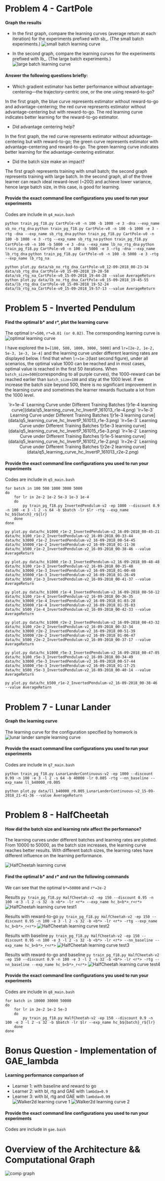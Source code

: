 # Problem 4 - CartPole
#### Graph the results
- In the first graph, compare the learning curves (average return at each iteration) for the experiments prefixed with sb_. (The small batch experiments.)
![small batch learning curve](data/q4_learning_curve_sb_CartPole_152009.png)

- In the second graph, compare the learning curves for the experiments prefixed with lb_. (The large batch experiments.)
![large batch learning curve](data/q4_learning_curve_lb_CartPole_152012.png)

#### Answer the following questions briefly:
- Which gradient estimator has better performance without advantage-centering—the trajectory-centric one, or the one using reward-to-go?

In the first graph, the blue curve represents estimator without reward-to-go and advantage-centering; the red curve represents estimator without advantage-centering but with reward-to-go. The red learning curve indicates better learning for the reward-to-go estimator. 

- Did advantage centering help?

In the first graph, the red curve represents estimator without advantage-centering but with reward-to-go; the green curve represents estimator with advantage-centering and reward-to-go. The green learning curve indicates better learning for the advantage-centering estimator.

- Did the batch size make an impact?

The first graph represents training with small batch; the second graph represents training with large batch. In the second graph, all of the three learner can reach ideal reward-level (~200) and achieve lower variance, hence large batch size, in this case, is good for learning. 

#### Provide the exact command line configurations you used to run your experiments
Codes are include in `q4_main.bash`

`python train_pg_f18.py CartPole-v0 -n 100 -b 1000 -e 3 -dna --exp_name sb_no_rtg_dna`
`python train_pg_f18.py CartPole-v0 -n 100 -b 1000 -e 3 -rtg -dna --exp_name sb_rtg_dna`
`python train_pg_f18.py CartPole-v0 -n 100 -b 1000 -e 3 -rtg --exp_name sb_rtg_na`
`python train_pg_f18.py CartPole-v0 -n 100 -b 5000 -e 3 -dna --exp_name lb_no_rtg_dna`
`python train_pg_f18.py CartPole-v0 -n 100 -b 5000 -e 3 -rtg -dna --exp_name lb_rtg_dna`
`python train_pg_f18.py CartPole-v0 -n 100 -b 5000 -e 3 -rtg --exp_name lb_rtg_na`

`python plot.py data/sb_no_rtg_dna_CartPole-v0_12-09-2018_00-23-34 data/sb_rtg_dna_CartPole-v0_15-09-2018_19-28-58 data/sb_rtg_na_CartPole-v0_15-09-2018_19-44-28 --value AverageReturn`
`python plot.py data/lb_no_rtg_dna_CartPole-v0_15-09-2018_19-45-55 data/lb_rtg_dna_CartPole-v0_15-09-2018_19-52-24 data/lb_rtg_na_CartPole-v0_15-09-2018_19-57-13 --value AverageReturn`


# Problem 5 - Inverted Pendulum
#### Find the optimal b* and r*, plot the learning curve

The optimal `b*=500`, `r*=0.01 (or 0.02)`. The corresponding learning curve is
![optimal learning curve](data/q5_learning_curve_hc_InvertP_161041_optimal.png)

I have explored the `b=[100, 500, 1000, 3000, 5000]` and `lr=[2e-2, 1e-2, 5e-3, 1e-3, 1e-4]` and the learning curve under different learning rates are displayed below. I find that when `lr=1e-2`(last second figure), under all scenarios, the optimal value 1000 can be reached and in most cases, optimal value is reached in the first 50 iterations. When `batch_size=500`(corresponding to all purple curves), the 1000-reward can be reached earlier than `batch_size=100` and stay at the 1000 level. If we increase the batch size beyond 500, there is no significant improvement in the learning curve and sometimes the learner rewards fluctuate a lot from the 1000 level.

<center>`lr=1e-4` Learning Curve under Different Training Batches
![r1e-4 learning curve](data/q5_learning_curve_hc_InvertP_161013_r1e-4.png)
`lr=1e-3` Learning Curve under Different Training Batches
![r1e-3 learning curve](data/q5_learning_curve_hc_InvertP_161013_r1e-3.png)
`lr=5e-3` Learning Curve under Different Training Batches
![r5e-3 learning curve](data/q5_learning_curve_hc_InvertP_161015_r5e-3.png)
`lr=1e-2` Learning Curve under Different Training Batches
![r1e-5 learning curve](data/q5_learning_curve_hc_InvertP_161012_r1e-2.png)
`lr=2e-2` Learning Curve under Different Training Batches
![r2e-2 learning curve](data/q5_learning_curve_hc_InvertP_161013_r2e-2.png)</center>

#### Provide the exact command line configurations you used to run your experiments
Codes are include in `q5_main.bash`

```
for batch in 100 500 1000 3000 5000
do
	for lr in 2e-2 1e-2 5e-3 1e-3 1e-4
	do
		py train_pg_f18.py InvertedPendulum-v2 -ep 1000 --discount 0.9 -n 100 -e 3 -l 2 -s 64 -b $batch -lr $lr -rtg --exp_name hc_b${batch}_r${lr}
	done
done

py plot.py data/hc_b1000_r1e-2_InvertedPendulum-v2_16-09-2018_00-45-21 data/hc_b100_r1e-2_InvertedPendulum-v2_16-09-2018_00-33-44 data/hc_b3000_r1e-2_InvertedPendulum-v2_16-09-2018_00-54-45 data/hc_b5000_r1e-2_InvertedPendulum-v2_16-09-2018_01-11-36 data/hc_b500_r1e-2_InvertedPendulum-v2_16-09-2018_00-38-46 --value AverageReturn

py plot.py data/hc_b1000_r1e-3_InvertedPendulum-v2_16-09-2018_00-48-48 data/hc_b100_r1e-3_InvertedPendulum-v2_16-09-2018_00-35-48 data/hc_b3000_r1e-3_InvertedPendulum-v2_16-09-2018_01-00-40 data/hc_b5000_r1e-3_InvertedPendulum-v2_16-09-2018_01-26-49 data/hc_b500_r1e-3_InvertedPendulum-v2_16-09-2018_00-41-37 --value AverageReturn

py plot.py data/hc_b1000_r1e-4_InvertedPendulum-v2_16-09-2018_00-50-12 data/hc_b100_r1e-4_InvertedPendulum-v2_16-09-2018_00-36-35 data/hc_b3000_r1e-4_InvertedPendulum-v2_16-09-2018_01-03-28 data/hc_b5000_r1e-4_InvertedPendulum-v2_16-09-2018_01-35-03 data/hc_b500_r1e-4_InvertedPendulum-v2_16-09-2018_00-42-33 --value AverageReturn

py plot.py data/hc_b1000_r2e-2_InvertedPendulum-v2_16-09-2018_00-43-32 data/hc_b100_r2e-2_InvertedPendulum-v2_16-09-2018_00-32-34 data/hc_b3000_r2e-2_InvertedPendulum-v2_16-09-2018_00-51-39 data/hc_b5000_r2e-2_InvertedPendulum-v2_16-09-2018_01-06-47 data/hc_b500_r2e-2_InvertedPendulum-v2_16-09-2018_00-37-17 --value AverageReturn

py plot.py data/hc_b1000_r5e-3_InvertedPendulum-v2_16-09-2018_00-47-05 data/hc_b100_r5e-3_InvertedPendulum-v2_16-09-2018_00-34-49 data/hc_b3000_r5e-3_InvertedPendulum-v2_16-09-2018_00-57-44 data/hc_b5000_r5e-3_InvertedPendulum-v2_16-09-2018_01-17-25 data/hc_b500_r5e-3_InvertedPendulum-v2_16-09-2018_00-40-14 --value AverageReturn

py plot.py data/hc_b500_r1e-2_InvertedPendulum-v2_16-09-2018_00-38-46 --value AverageReturn
```

# Problem 7 - Lunar Lander
#### Graph the learning curve
The learning curve for the configuration specified by homwork is
![lunar lander sample learning curve](data/q7_learning_curve_ll_LunarLander_160113_sample.png)

#### Provide the exact command line configurations you used to run your experiments
Codes are include in `q7_main.bash`

`python train_pg_f18.py LunarLanderContinuous-v2 -ep 1000 --discount 0.99 -n 100 -e 3 -l 2 -s 64 -b 40000 -lr 0.005 -rtg --nn_baseline --exp_name ll_b40000_r0.005`

`python plot.py data/ll_b40000_r0.005_LunarLanderContinuous-v2_15-09-2018_21-41-36 --value AverageReturn`

# Problem 8 - HalfCheetah
#### How did the batch size and learning rate affect the performance?
The learning curves under different batches and learning rates are plotted. From 10000 to 50000, as the batch size increases, the learning curve reaches better results. With different batch sizes, the learning rates have different influence on the learning performance. 

![HalfCheetah learning curve](data/q8_learning_curve_dummysample.png)

#### Find the optimal b* and r* and run the following commands
We can see that the optimal `b*=50000` and `r*=2e-2`

Results `py train_pg_f18.py HalfCheetah-v2 -ep 150 --discount 0.95 -n 100 -e 3 -l 2 -s 32 -b <b*> -lr <r*> --exp_name hc_b<b*>_r<r*>`
![HalfCheetah learning curve test1](data/q8_learning_curve_HalfCheetah_170048.png)

Results with reward-to-go `py train_pg_f18.py HalfCheetah-v2 -ep 150 --discount 0.95 -n 100 -e 3 -l 2 -s 32 -b <b*> -lr <r*> -rtg --exp_name hc_b<b*>_r<r*>`
![HalfCheetah learning curve test2](data/q8_learning_curve_HalfCheetah_170137.png)

Results with baseline `py train_pg_f18.py HalfCheetah-v2 -ep 150 --discount 0.95 -n 100 -e 3 -l 2 -s 32 -b <b*> -lr <r*> --nn_baseline --exp_name hc_b<b*>_r<r*>`
![HalfCheetah learning curve test3](data/q8_learning_curve_HalfCheetah_170224.png)

Results with reward-to-go and baseline `py train_pg_f18.py HalfCheetah-v2 -ep 150 --discount 0.9 -n 100 -e 3 -l 2 -s 32 -b <b*> -lr <r*> -rtg --nn_baseline --exp_name hc_b<b*>_r<r*>`
![HalfCheetah learning curve test4](data/q8_learning_curve_HalfCheetah_170311.png)

#### Provide the exact command line configurations you used to run your experiments
Codes are include in `q8_main.bash`

```
for batch in 10000 30000 50000
do
	for lr in 2e-2 1e-2 5e-3
	do
		py train_pg_f18.py HalfCheetah-v2 -ep 150 --discount 0.9 -n 100 -e 3 -l 2 -s 32 -b $batch -lr $lr --exp_name hc_b${batch}_r${lr}
	done
done
```

# Bonus Question - Implementation of GAE_lambda
#### Learning performance comparison of 
- Learner 1: with baseline and reward to go
- Learner 2: with bl, rtg and GAE with `lambda=0.9`
- Learner 3: with bl, rtg and GAE with `lambda=0.99`
![Walker2d learning curve 1](data/gae_learning_curve_Walker2d_171521_b5000r1e-2d99.png)
![Walker2d learning curve 2](data/gae_learning_curve_Walker2d_171521_b5000r1e-2d9.png)


#### Provide the exact command line configurations you used to run your experiments
Codes are include in `gae.bash`

# Overview of the Architecture && Computational Graph
![comp graph](data/compgraph.png)